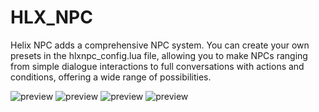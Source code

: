 # HLX_NPC
Helix NPC adds a comprehensive NPC system. You can create your own presets in the hlxnpc_config.lua file, allowing you to make NPCs ranging from simple dialogue interactions to full conversations with actions and conditions, offering a wide range of possibilities.

![preview](https://i.ibb.co/wZx2xhj8/Screenshot-from-2025-08-16-17-52-40.png)
![preview](https://i.ibb.co/mV1BYbpb/Screenshot-from-2025-08-16-17-51-37.png)
![preview](https://i.ibb.co/Hfgf8JpJ/Screenshot-from-2025-08-16-17-51-20.png)
![preview](https://i.ibb.co/XfTjwQwp/Screenshot-from-2025-08-16-17-52-30.png)
